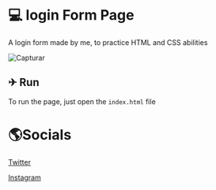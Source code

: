 # 💻 login Form Page
A login form made by me, to practice HTML and CSS abilities

![Capturar](https://user-images.githubusercontent.com/71733368/115066451-edc83900-9ec5-11eb-926f-87577e0ae55f.PNG)

## ✈ Run
To run the page, just open the `index.html` file

<h1>🌎Socials</h1>
<a href="https://twitter.com/m4ddz7">Twitter</a>

<a href="https://instagram.com/m4ddz7">Instagram</a>

